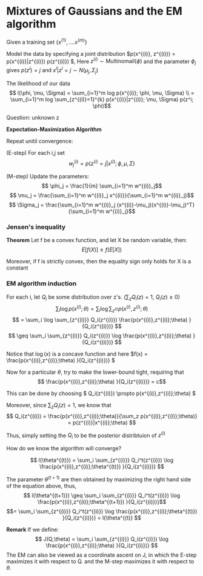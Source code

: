 # Mixtures of Gaussians and the EM algorithm

Given a training set $\{x^{(1)},....x^{(m)} \}$

Model the data by specifying a joint distribution $p(x^{(i)}, z^{(i)}) = p(x^{(i)}|z^{(i)}) p(z^{(i)}) $, Here $z^{(i)} \sim\mbox{Multinomail}(\phi)$ and the parameter $\phi_j$ gives $p(z^i) = j$ and $x^i | z^i = j \sim N(\mu_j,\Sigma_j)$ 

The likelihood of our data
$$ l(\phi, \mu, \Sigma) = \sum_{i=1}^m log p(x^{(i)}; \phi, \mu, \Sigma)  \\
	= \sum_{i=1}^m log \sum_{z^{(i)}=1}^{k} p(x^{(i)}|z^{(i)}; \mu, \Sigma) p(z^i; \phi)$$
	
Question: unknown z

**Expectation-Maximization Algorithm**

Repeat unitil convergence:

(E-step) For each i,j set
	$$w^{(i)}_j = p(z^{(i)}=j  |  x^{(i)}; \phi,\mu,\Sigma)$$
	
(M-step) Update the parameters:
$$ \phi_j = \frac{1}{m} \sum_{i=1}^m w^{(i)}_j$$
$$ \mu_j = \frac{\sum_{i=1}^m w^{(i)}_j x^{(i)}}{\sum_{i=1}^m w^{(i)}_j}$$
$$ \Sigma_j = \frac{\sum_{i=1}^m w^{(i)}_j (x^{(i)}-\mu_j)(x^{(i)}-\mu_j)^T}{\sum_{i=1}^m w^{(i)}_j}$$

### Jensen's inequality
**Theorem** Let f be a convex function, and let X be random variable, then:
$$ E[f(X)] \geq f(E[X])$$

Moreover, if f is strictly convex, then the equality sign only holds for X is a constant


### EM algorithm induction

For each i, let $Q_i$ be some distribution over z's. ($\sum_z Q_i(z) = 1$, $Q_i(z) \geq 0$)
$$ \sum_i \log p(x^{(i)};\theta) = \sum_i \log \sum_{z^{(i)}} p(x^{(i)},z^{(i)};\theta) 
$$
$$ = \sum_i \log \sum_{z^{(i)}} Q_i(z^{(i)}) \frac{p(x^{(i)},z^{(i)};\theta) }{Q_i(z^{(i)})}
$$ 
$$ \geq \sum_i \sum_{z^{(i)}} Q_i(z^{(i)}) \log \frac{p(x^{(i)},z^{(i)};\theta) }{Q_i(z^{(i)})}
$$

Notice that $\log(x)$ is a concave function and here $f(x) = \frac{p(x^{(i)},z^{(i)};\theta) }{Q_i(z^{(i)})} $

Now for a particular $\theta$, try to make the lower-bound tight, requiring that 
$$  \frac{p(x^{(i)},z^{(i)};\theta) }{Q_i(z^{(i)})} = c$$

This can be done by choosing $ Q_i(z^{(i)}) \propto p(x^{(i)},z^{(i)};\theta)  $

Moreover, since $\sum_z Q_i(z) = 1$, we know that
$$ Q_i(z^{(i)}) = \frac{p(x^{(i)},z^{(i)};\theta)}{\sum_z p(x^{(i)},z^{(i)};\theta)} = p(z^{(i)}|x^{(i)};\theta)
$$

Thus, simply setting the $Q_i$ to be the posterior distribtuion of $z^{(i)}$

How do we know the algorithm will converge?

$$ l(\theta^{(t)}) = \sum_i \sum_{z^{(i)}} Q_i^t(z^{(i)}) \log \frac{p(x^{(i)},z^{(i)};\theta^{(t)}) }{Q_i(z^{(i)})}
$$

The parameter $\theta^{(t+1)}$ are then obtained by maximizing the right hand side of the equation above, thus,
$$ l(\theta^{(t+1)}) \geq \sum_i \sum_{z^{(i)}} Q_i^t(z^{(i)}) \log \frac{p(x^{(i)},z^{(i)};\theta^{(t+1)}) }{Q_i(z^{(i)})}$$
$$= \sum_i \sum_{z^{(i)}} Q_i^t(z^{(i)}) \log \frac{p(x^{(i)},z^{(i)};\theta^{(t)}) }{Q_i(z^{(i)})} = l(\theta^{(t)} 
$$

**Remark** If we define:
$$ J(Q,\theta) = \sum_i \sum_{z^{(i)}} Q_i(z^{(i)}) \log \frac{p(x^{(i)},z^{(i)};\theta) }{Q_i(z^{(i)})} $$
The EM can also be viewed as a coordinate ascent on J, in which the E-step maximizes it with respect to Q. and the M-step maximizes it with respect to $\theta$.

